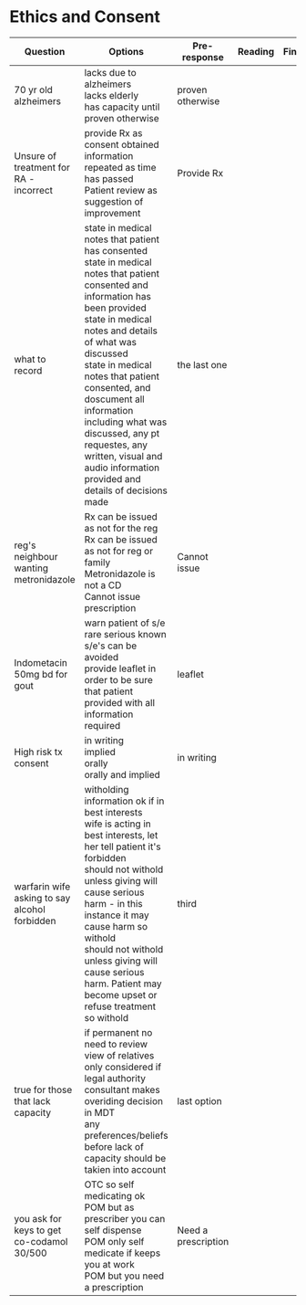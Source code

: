 # Ethics and Consent

| Question | Options | Pre-response | Reading | Final |
| --- | --- | --- | --- | --- |
| 70 yr old alzheimers | lacks due to alzheimers<br>lacks elderly<br>has capacity until proven otherwise | proven otherwise | | |
| Unsure of treatment for RA - incorrect | provide Rx as consent obtained<br>information repeated as time has passed<br>Patient review as suggestion of improvement | Provide Rx | | |
| what to record | state in medical notes that patient has consented<br>state in medical notes that patient consented and information has been provided<br>state in medical notes and details of what was discussed<br>state in medical notes that patient consented, and doscument all information including what was discussed, any pt requestes, any written, visual and audio information provided and details of decisions made | the last one | | |
| reg's neighbour wanting metronidazole | Rx can be issued as not for the reg<br>Rx can be issued as not for reg or family<br>Metronidazole is not a CD<br>Cannot issue prescription | Cannot issue | | |
| Indometacin 50mg bd for gout | warn patient of s/e<br>rare serious known s/e's can be avoided<br>provide leaflet in order to be sure that patient provided with all information required | leaflet | | |
| High risk tx consent | in writing<br>implied<br>orally<br>orally and implied | in writing | | |
| warfarin wife asking to say alcohol forbidden | witholding information ok if in best interests<br>wife is acting in best interests, let her tell patient it's forbidden<br>should not withold unless giving will cause serious harm - in this instance it may cause harm so withold<br>should not withold unless giving will cause serious harm. Patient may become upset or refuse treatment so withold | third | | |
| true for those that lack capacity | if permanent no need to review<br>view of relatives only considered if legal authority<br>consultant makes overiding decision in MDT<br>any preferences/beliefs before lack of capacity should be takien into account | last option | | |
| you ask for keys to get co-codamol 30/500| OTC so self medicating ok<br>POM but as prescriber you can self dispense<br>POM only self medicate if keeps you at work<br>POM but you need a prescription | Need a prescription | | |
